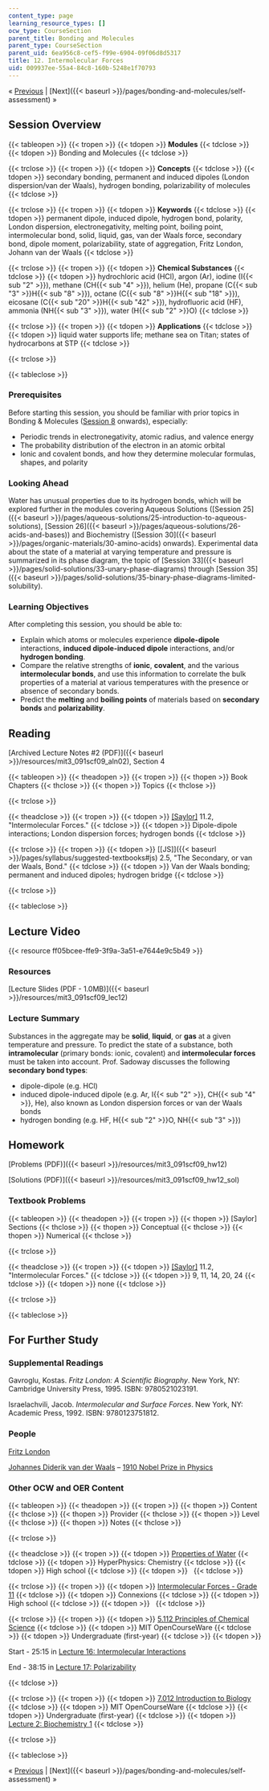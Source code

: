 ```yaml
---
content_type: page
learning_resource_types: []
ocw_type: CourseSection
parent_title: Bonding and Molecules
parent_type: CourseSection
parent_uid: 6ea956c8-cef5-f99e-6904-09f06d8d5317
title: 12. Intermolecular Forces
uid: 009937ee-55a4-84c8-160b-5248e1f70793
---
```


« [Previous](/courses/materials-science-and-engineering/3-091sc-introduction-to-solid-state-chemistry-fall-2010/bonding-and-molecules/11.-the-shapes-of-molecules) | [Next]({{< baseurl >}}/pages/bonding-and-molecules/self-assessment) »

Session Overview
----------------

{{< tableopen >}}
{{< tropen >}}
{{< tdopen >}}
**Modules**
{{< tdclose >}}
{{< tdopen >}}
Bonding and Molecules
{{< tdclose >}}

{{< trclose >}}
{{< tropen >}}
{{< tdopen >}}
**Concepts**
{{< tdclose >}}
{{< tdopen >}}
secondary bonding, permanent and induced dipoles (London dispersion/van der Waals), hydrogen bonding, polarizability of molecules
{{< tdclose >}}

{{< trclose >}}
{{< tropen >}}
{{< tdopen >}}
**Keywords**
{{< tdclose >}}
{{< tdopen >}}
permanent dipole, induced dipole, hydrogen bond, polarity, London dispersion, electronegativity, melting point, boiling point, intermolecular bond, solid, liquid, gas, van der Waals force, secondary bond, dipole moment, polarizability, state of aggregation, Fritz London, Johann van der Waals
{{< tdclose >}}

{{< trclose >}}
{{< tropen >}}
{{< tdopen >}}
**Chemical Substances**
{{< tdclose >}}
{{< tdopen >}}
hydrochloric acid (HCl), argon (Ar), iodine (I{{< sub "2" >}}), methane (CH{{< sub "4" >}}), helium (He), propane (C{{< sub "3" >}}H{{< sub "8" >}}), octane (C{{< sub "8" >}}H{{< sub "18" >}}), eicosane (C{{< sub "20" >}}H{{< sub "42" >}}), hydrofluoric acid (HF), ammonia (NH{{< sub "3" >}}), water (H{{< sub "2" >}}O)
{{< tdclose >}}

{{< trclose >}}
{{< tropen >}}
{{< tdopen >}}
**Applications**
{{< tdclose >}}
{{< tdopen >}}
liquid water supports life; methane sea on Titan; states of hydrocarbons at STP
{{< tdclose >}}

{{< trclose >}}

{{< tableclose >}}

### Prerequisites

Before starting this session, you should be familiar with prior topics in Bonding & Molecules ([Session 8](/courses/materials-science-and-engineering/3-091sc-introduction-to-solid-state-chemistry-fall-2010/bonding-and-molecules/8.-ionic-crystals-born-haber-cycle) onwards), especially:

*   Periodic trends in electronegativity, atomic radius, and valence energy
*   The probability distribution of the electron in an atomic orbital
*   Ionic and covalent bonds, and how they determine molecular formulas, shapes, and polarity

### Looking Ahead

Water has unusual properties due to its hydrogen bonds, which will be explored further in the modules covering Aqueous Solutions ([Session 25]({{< baseurl >}}/pages/aqueous-solutions/25-introduction-to-aqueous-solutions), [Session 26]({{< baseurl >}}/pages/aqueous-solutions/26-acids-and-bases)) and Biochemistry ([Session 30]({{< baseurl >}}/pages/organic-materials/30-amino-acids) onwards). Experimental data about the state of a material at varying temperature and pressure is summarized in its phase diagram, the topic of [Session 33]({{< baseurl >}}/pages/solid-solutions/33-unary-phase-diagrams) through [Session 35]({{< baseurl >}}/pages/solid-solutions/35-binary-phase-diagrams-limited-solubility).

### Learning Objectives

After completing this session, you should be able to:

*   Explain which atoms or molecules experience **dipole-dipole** interactions, **induced dipole-induced dipole** interactions, and/or **hydrogen bonding**.
*   Compare the relative strengths of **ionic**, **covalent**, and the various **intermolecular bonds**, and use this information to correlate the bulk properties of a material at various temperatures with the presence or absence of secondary bonds.
*   Predict the **melting** and **boiling points** of materials based on **secondary bonds** and **polarizability**.

Reading
-------

[Archived Lecture Notes #2 (PDF)]({{< baseurl >}}/resources/mit3_091scf09_aln02), Section 4

{{< tableopen >}}
{{< theadopen >}}
{{< tropen >}}
{{< thopen >}}
Book Chapters
{{< thclose >}}
{{< thopen >}}
Topics
{{< thclose >}}

{{< trclose >}}

{{< theadclose >}}
{{< tropen >}}
{{< tdopen >}}
[\[Saylor\]](https://saylordotorg.github.io/text_general-chemistry-principles-patterns-and-applications-v1.0/s15-02-intermolecular-forces.html) 11.2, "Intermolecular Forces."
{{< tdclose >}}
{{< tdopen >}}
Dipole-dipole interactions; London dispersion forces; hydrogen bonds
{{< tdclose >}}

{{< trclose >}}
{{< tropen >}}
{{< tdopen >}}
[\[JS\]]({{< baseurl >}}/pages/syllabus/suggested-textbooks#js) 2.5, "The Secondary, or van der Waals, Bond."
{{< tdclose >}}
{{< tdopen >}}
Van der Waals bonding; permanent and induced dipoles; hydrogen bridge
{{< tdclose >}}

{{< trclose >}}

{{< tableclose >}}

Lecture Video
-------------

{{< resource ff05bcee-ffe9-3f9a-3a51-e7644e9c5b49 >}}

### Resources

[Lecture Slides (PDF - 1.0MB)]({{< baseurl >}}/resources/mit3_091scf09_lec12)

### Lecture Summary

Substances in the aggregate may be **solid**, **liquid**, or **gas** at a given temperature and pressure. To predict the state of a substance, both **intramolecular** (primary bonds: ionic, covalent) and **intermolecular forces** must be taken into account. Prof. Sadoway discusses the following **secondary bond types**:

*   dipole-dipole (e.g. HCl)
*   induced dipole-induced dipole (e.g. Ar, I{{< sub "2" >}}, CH{{< sub "4" >}}, He), also known as London dispersion forces or van der Waals bonds
*   hydrogen bonding (e.g. HF, H{{< sub "2" >}}O, NH{{< sub "3" >}})

Homework
--------

[Problems (PDF)]({{< baseurl >}}/resources/mit3_091scf09_hw12)

[Solutions (PDF)]({{< baseurl >}}/resources/mit3_091scf09_hw12_sol)

### Textbook Problems

{{< tableopen >}}
{{< theadopen >}}
{{< tropen >}}
{{< thopen >}}
\[Saylor\] Sections
{{< thclose >}}
{{< thopen >}}
Conceptual
{{< thclose >}}
{{< thopen >}}
Numerical
{{< thclose >}}

{{< trclose >}}

{{< theadclose >}}
{{< tropen >}}
{{< tdopen >}}
[\[Saylor\]](https://saylordotorg.github.io/text_general-chemistry-principles-patterns-and-applications-v1.0/s15-02-intermolecular-forces.html) 11.2, "Intermolecular Forces."
{{< tdclose >}}
{{< tdopen >}}
9, 11, 14, 20, 24
{{< tdclose >}}
{{< tdopen >}}
none
{{< tdclose >}}

{{< trclose >}}

{{< tableclose >}}

For Further Study
-----------------

### Supplemental Readings

Gavroglu, Kostas. _Fritz London: A Scientific Biography_. New York, NY: Cambridge University Press, 1995. ISBN: 9780521023191.

Israelachvili, Jacob. _Intermolecular and Surface Forces_. New York, NY: Academic Press, 1992. ISBN: 9780123751812.

### People

[Fritz London](http://en.wikipedia.org/wiki/Fritz_London)

[Johannes Diderik van der Waals](http://en.wikipedia.org/wiki/Johannes_Diderik_van_der_Waals) – [1910 Nobel Prize in Physics](http://nobelprize.org/nobel_prizes/physics/laureates/1910/)

### Other OCW and OER Content

{{< tableopen >}}
{{< theadopen >}}
{{< tropen >}}
{{< thopen >}}
Content
{{< thclose >}}
{{< thopen >}}
Provider
{{< thclose >}}
{{< thopen >}}
Level
{{< thclose >}}
{{< thopen >}}
Notes
{{< thclose >}}

{{< trclose >}}

{{< theadclose >}}
{{< tropen >}}
{{< tdopen >}}
[Properties of Water](http://hyperphysics.phy-astr.gsu.edu/hbase/chemical/watercon.html#c1)
{{< tdclose >}}
{{< tdopen >}}
HyperPhysics: Chemistry
{{< tdclose >}}
{{< tdopen >}}
High school
{{< tdclose >}}
{{< tdopen >}}
 
{{< tdclose >}}

{{< trclose >}}
{{< tropen >}}
{{< tdopen >}}
[Intermolecular Forces - Grade 11](http://cnx.org/content/m35864/latest/)
{{< tdclose >}}
{{< tdopen >}}
Connexions
{{< tdclose >}}
{{< tdopen >}}
High school
{{< tdclose >}}
{{< tdopen >}}
 
{{< tdclose >}}

{{< trclose >}}
{{< tropen >}}
{{< tdopen >}}
[5.112 Principles of Chemical Science](/courses/5-112-principles-of-chemical-science-fall-2005)
{{< tdclose >}}
{{< tdopen >}}
MIT OpenCourseWare
{{< tdclose >}}
{{< tdopen >}}
Undergraduate (first-year)
{{< tdclose >}}
{{< tdopen >}}


Start - 25:15 in [Lecture 16: Intermolecular Interactions](/courses/5-112-principles-of-chemical-science-fall-2005/pages/video-lectures/lecture-16-intermolecular-interactions)

End - 38:15 in [Lecture 17: Polarizability](/courses/5-112-principles-of-chemical-science-fall-2005/pages/video-lectures/lecture-17-polarizability)


{{< tdclose >}}

{{< trclose >}}
{{< tropen >}}
{{< tdopen >}}
[7.012 Introduction to Biology](/courses/7-012-introduction-to-biology-fall-2004)
{{< tdclose >}}
{{< tdopen >}}
MIT OpenCourseWare
{{< tdclose >}}
{{< tdopen >}}
Undergraduate (first-year)
{{< tdclose >}}
{{< tdopen >}}
[Lecture 2: Biochemistry 1](/courses/7-012-introduction-to-biology-fall-2004/pages/video-lectures/lecture-2-biochemistry-1)
{{< tdclose >}}

{{< trclose >}}

{{< tableclose >}}

« [Previous](/courses/materials-science-and-engineering/3-091sc-introduction-to-solid-state-chemistry-fall-2010/bonding-and-molecules/11.-the-shapes-of-molecules) | [Next]({{< baseurl >}}/pages/bonding-and-molecules/self-assessment) »